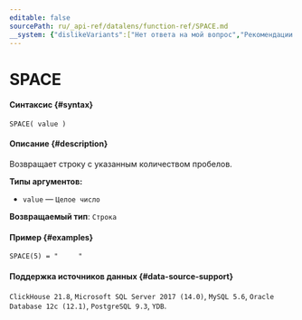 ```yaml
---
editable: false
sourcePath: ru/_api-ref/datalens/function-ref/SPACE.md
__system: {"dislikeVariants":["Нет ответа на мой вопрос","Рекомендации не помогли","Содержание не соответствует заголовку","Другое"]}
---
```


# SPACE



#### Синтаксис {#syntax}


```
SPACE( value )
```

#### Описание {#description}
Возвращает строку с указанным количеством пробелов.

**Типы аргументов:**
- `value` — `Целое число`


**Возвращаемый тип**: `Строка`

#### Пример {#examples}

```
SPACE(5) = "     "
```


#### Поддержка источников данных {#data-source-support}

`ClickHouse 21.8`, `Microsoft SQL Server 2017 (14.0)`, `MySQL 5.6`, `Oracle Database 12c (12.1)`, `PostgreSQL 9.3`, `YDB`.
